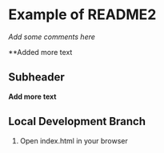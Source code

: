# Example of README2

*Add some comments here*

**Added more text


## Subheader

**Add more text**

## Local Development Branch


1. Open index.html in your browser